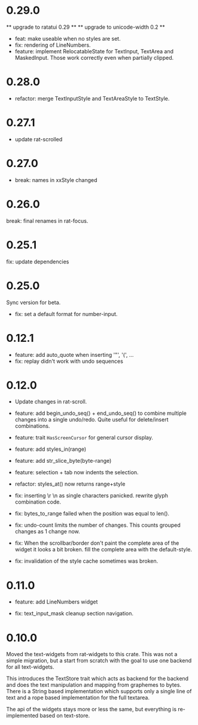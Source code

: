 # 0.29.0

** upgrade to ratatui 0.29 **
** upgrade to unicode-width 0.2 **

* feat: make useable when no styles are set.
* fix: rendering of LineNumbers.
* feature: implement RelocatableState for TextInput, TextArea and MaskedInput.
  Those work correctly even when partially clipped.

# 0.28.0

* refactor: merge TextInputStyle and TextAreaStyle to TextStyle.

# 0.27.1

* update rat-scrolled

# 0.27.0

* break: names in xxStyle changed

# 0.26.0

break: final renames in rat-focus.

# 0.25.1

fix: update dependencies

# 0.25.0

Sync version for beta.

* fix: set a default format for number-input.

# 0.12.1

* feature: add auto_quote when inserting '"', '(', ...
* fix: replay didn't work with undo sequences

# 0.12.0

* Update changes in rat-scroll.

* feature: add begin_undo_seq() + end_undo_seq() to combine
  multiple changes into a single undo/redo. Quite useful for
  delete/insert combinations.

* feature: trait `HasScreenCursor` for general cursor display.

* feature: add styles_in(range)

* feature: add str_slice_byte(byte-range)

* feature: selection + tab now indents the selection.

* refactor: styles_at() now returns range+style

* fix: inserting \r \n as single characters panicked. rewrite
  glyph combination code.

* fix: bytes_to_range failed when the position was equal to
  len().

* fix: undo-count limits the number of changes. This counts
  grouped changes as 1 change now.

* fix: When the scrollbar/border don't paint the complete area of
  the widget it looks a bit broken. fill the complete area with
  the default-style.

* fix: invalidation of the style cache sometimes was broken.

# 0.11.0

* feature: add LineNumbers widget

* fix: text_input_mask cleanup section navigation.

# 0.10.0

Moved the text-widgets from rat-widgets to this crate. This was
not a simple migration, but a start from scratch with the goal to
use one backend for all text-widgets.

This introduces the TextStore trait which acts as backend for the
backend and does the text manipulation and mapping from graphemes
to bytes. There is a String based implementation which supports
only a single line of text and a rope based implementation for
the full textarea.

The api of the widgets stays more or less the same, but
everything is re-implemented based on text-store.
